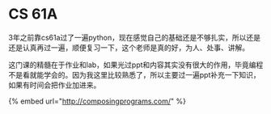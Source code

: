# CS 61A

3年之前靠cs61a过了一遍python，现在感觉自己的基础还是不够扎实，所以还是还是认真再过一遍，顺便复习一下，这个老师是真的好，为人、处事、讲解。

这门课的精髓在于作业和lab，如果光过ppt和内容其实没有很大的作用，毕竟编程不是看就能学会的。因为我这里比较熟悉了，所以主要过一遍ppt补充一下知识，如果有时间会把作业加进来。

{% embed url="http://composingprograms.com/" %}



